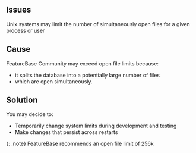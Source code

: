 ## Issues

Unix systems may limit the number of simultaneously open files for a given process or user

## Cause

FeatureBase Community may exceed open file limits because:
* it splits the database into a potentially large number of files
* which are open simultaneously.

## Solution

You may decide to:
* Temporarily change system limits during development and testing
* Make changes that persist across restarts

{: .note}
FeatureBase recommends an open file limit of 256k
